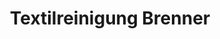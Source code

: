 ---
title: "Textilreinigung Brenner"
url: /weil-der-stadt/textilreinigung-brenner/
shop: Wäscherei
---